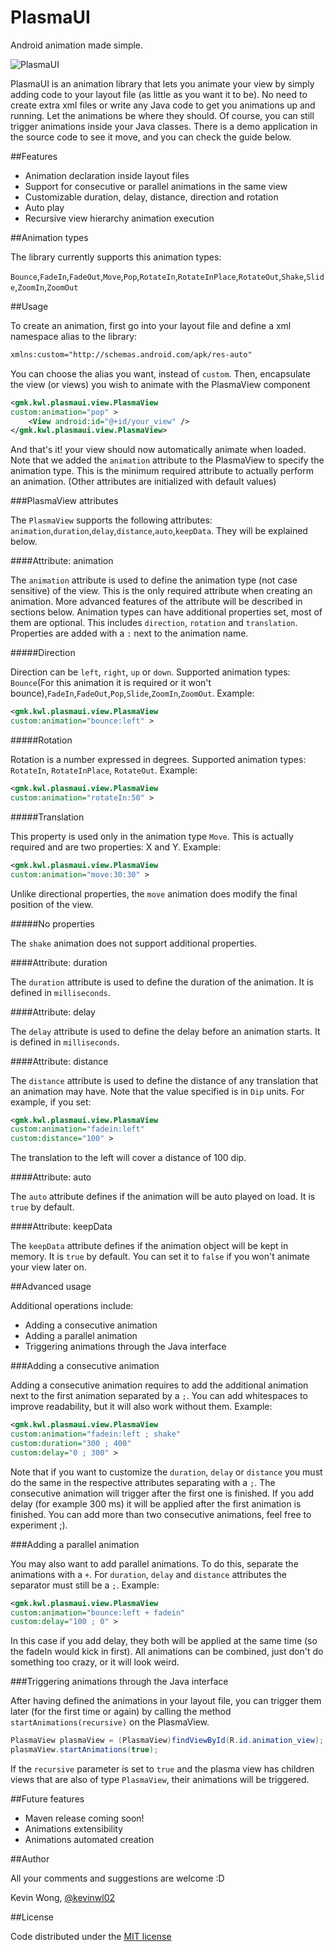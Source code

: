 PlasmaUI
========

Android animation made simple.

![PlasmaUI](/../github-media/media/presentation.gif?raw=true)

PlasmaUI is an animation library that lets you animate your view by simply adding code to your layout file (as little as you want it to be). No need to create extra xml files or write any Java code to get you animations up and running. Let the animations be where they should. Of course, you can still trigger animations inside your Java classes. 
There is a demo application in the source code to see it move, and you can check the guide below.

##Features

* Animation declaration inside layout files
* Support for consecutive or parallel animations in the same view
* Customizable duration, delay, distance, direction and rotation
* Auto play
* Recursive view hierarchy animation execution

##Animation types

The library currently supports this animation types:

`Bounce`,`FadeIn`,`FadeOut`,`Move`,`Pop`,`RotateIn`,`RotateInPlace`,`RotateOut`,`Shake`,`Slide`,`ZoomIn`,`ZoomOut`

##Usage

To create an animation, first go into your layout file and define a xml namespace alias to the library:

``` xml
xmlns:custom="http://schemas.android.com/apk/res-auto"
```

You can choose the alias you want, instead of `custom`.
Then, encapsulate the view (or views) you wish to animate with the PlasmaView component

``` xml
<gmk.kwl.plasmaui.view.PlasmaView
custom:animation="pop" >
	<View android:id="@+id/your_view" />
</gmk.kwl.plasmaui.view.PlasmaView>
```

And that's it! your view should now automatically animate when loaded.
Note that we added the `animation` attribute to the PlasmaView to specify the animation type. This is the minimum required attribute to actually perform an animation. (Other attributes are initialized with default values)

###PlasmaView attributes

The `PlasmaView` supports the following attributes: `animation`,`duration`,`delay`,`distance`,`auto`,`keepData`. They will be explained below.

####Attribute: animation

The `animation` attribute is used to define the animation type (not case sensitive) of the view. This is the only required attribute when creating an animation. More advanced features of the attribute will be described in sections below.
Animation types can have additional properties set, most of them are optional. This includes `direction`, `rotation` and `translation`. Properties are added with a `:` next to the animation name.

#####Direction

Direction can be `left`, `right`, `up` or `down`.
Supported animation types: `Bounce`(For this animation it is required or it won't bounce),`FadeIn`,`FadeOut`,`Pop`,`Slide`,`ZoomIn`,`ZoomOut`.
Example:

``` xml
<gmk.kwl.plasmaui.view.PlasmaView
custom:animation="bounce:left" >
```

#####Rotation

Rotation is a number expressed in degrees.
Supported animation types: `RotateIn`, `RotateInPlace`, `RotateOut`.
Example:

``` xml
<gmk.kwl.plasmaui.view.PlasmaView
custom:animation="rotateIn:50" >
```

#####Translation

This property is used only in the animation type `Move`. This is actually required and are two properties: X and Y.
Example:

``` xml
<gmk.kwl.plasmaui.view.PlasmaView
custom:animation="move:30:30" >
```

Unlike directional properties, the `move` animation does modify the final position of the view.

#####No properties

The `shake` animation does not support additional properties.

####Attribute: duration

The `duration` attribute is used to define the duration of the animation. It is defined in `milliseconds`.

####Attribute: delay

The `delay` attribute is used to define the delay before an animation starts. It is defined in `milliseconds`.

####Attribute: distance

The `distance` attribute is used to define the distance of any translation that an animation may have. Note that the value specified is in `Dip` units. For example, if you set:

``` xml
<gmk.kwl.plasmaui.view.PlasmaView
custom:animation="fadein:left"
custom:distance="100" >
```

The translation to the left will cover a distance of 100 dip.

####Attribute: auto

The `auto` attribute defines if the animation will be auto played on load. It is `true` by default.

####Attribute: keepData

The `keepData` attribute defines if the animation object will be kept in memory. It is `true` by default. You can set it to `false` if you won't animate your view later on.

##Advanced usage

Additional operations include: 

* Adding a consecutive animation 
* Adding a parallel animation
* Triggering animations through the Java interface

###Adding a consecutive animation

Adding a consecutive animation requires to add the additional animation next to the first animation separated by a `;`. You can add whitespaces to improve readability, but it will also work without them. Example:

``` xml
<gmk.kwl.plasmaui.view.PlasmaView
custom:animation="fadein:left ; shake"
custom:duration="300 ; 400"
custom:delay="0 ; 300" >
```

Note that if you want to customize the `duration`, `delay` or `distance` you must do the same in the respective attributes separating with a `;`.
The consecutive animation will trigger after the first one is finished. If you add delay (for example 300 ms) it will be applied after the first animation is finished.
You can add more than two consecutive animations, feel free to experiment ;).

###Adding a parallel animation

You may also want to add parallel animations. To do this, separate the animations with a `+`. For `duration`, `delay` and `distance` attributes the separator must still be a `;`. Example:

``` xml
<gmk.kwl.plasmaui.view.PlasmaView
custom:animation="bounce:left + fadein"
custom:delay="100 ; 0" >
```

In this case if you add delay, they both will be applied at the same time (so the fadeIn would kick in first). All animations can be combined, just don't do something too crazy, or it will look weird.

###Triggering animations through the Java interface

After having defined the animations in your layout file, you can trigger them later (for the first time or again) by calling the method `startAnimations(recursive)` on the PlasmaView.

``` java
PlasmaView plasmaView = (PlasmaView)findViewById(R.id.animation_view);
plasmaView.startAnimations(true);
```

If the `recursive` parameter is set to `true` and the plasma view has children views that are also of type `PlasmaView`, their animations will be triggered.

##Future features

* Maven release coming soon!
* Animations extensibility
* Animations automated creation

##Author

All your comments and suggestions are welcome :D

Kevin Wong, [@kevinwl02](https://twitter.com/kevinwl02)

##License

Code distributed under the [MIT license](LICENSE)